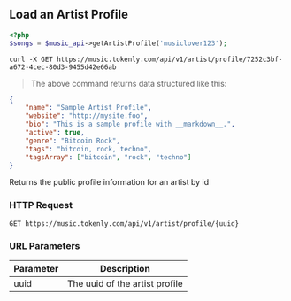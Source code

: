 ## Load an Artist Profile

```php
<?php
$songs = $music_api->getArtistProfile('musiclover123');
```

```shell
curl -X GET https://music.tokenly.com/api/v1/artist/profile/7252c3bf-a672-4cec-80d3-9455d42e66ab
```

> The above command returns data structured like this:

```json
{
    "name": "Sample Artist Profile",
    "website": "http://mysite.foo",
    "bio": "This is a sample profile with __markdown__.",
    "active": true,
    "genre": "Bitcoin Rock",
    "tags": "bitcoin, rock, techno",
    "tagsArray": ["bitcoin", "rock", "techno"]
}

```

Returns the public profile information for an artist by id

### HTTP Request

`GET https://music.tokenly.com/api/v1/artist/profile/{uuid}`


### URL Parameters

Parameter | Description
--------- | -----------
uuid      | The uuid of the artist profile

